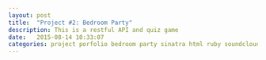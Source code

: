```yaml
---
layout: post
title:  "Project #2: Bedroom Party"
description: This is a restful API and quiz game 
date:   2015-08-14 10:33:07
categories: project porfolio bedroom party sinatra html ruby soundcloud api atmosphere
---
```


